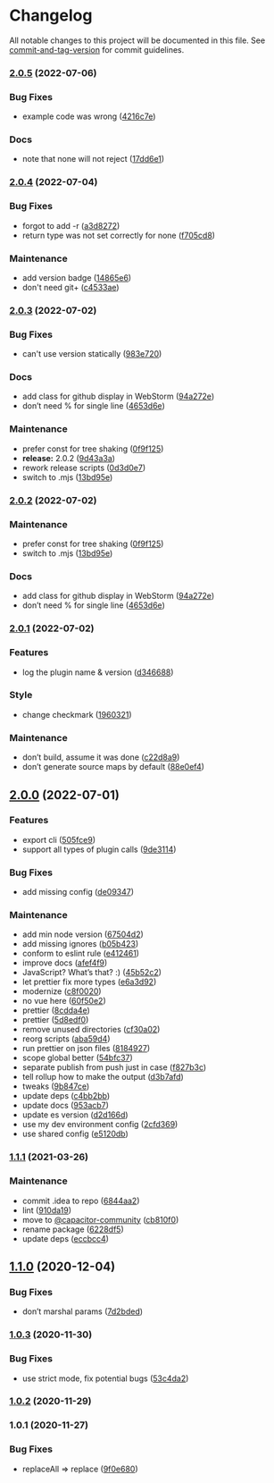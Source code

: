 # Changelog

All notable changes to this project will be documented in this file. See [commit-and-tag-version](https://github.com/absolute-version/commit-and-tag-version) for commit guidelines.

### [2.0.5](https://github.com/aparajita/capacitor-native-decorator/compare/v2.0.4...v2.0.5) (2022-07-06)


### Bug Fixes

* example code was wrong ([4216c7e](https://github.com/aparajita/capacitor-native-decorator/commit/4216c7e15efdd21154ab8da3129f4f55b6df2a12))


### Docs

* note that none will not reject ([17dd6e1](https://github.com/aparajita/capacitor-native-decorator/commit/17dd6e1564c64cc8d5d58322cd75bce2a84deb87))

### [2.0.4](https://github.com/aparajita/capacitor-native-decorator/compare/v2.0.3...v2.0.4) (2022-07-04)


### Bug Fixes

* forgot to add -r ([a3d8272](https://github.com/aparajita/capacitor-native-decorator/commit/a3d8272f7e94920c454f4884d81c5cd914af3173))
* return type was not set correctly for none ([f705cd8](https://github.com/aparajita/capacitor-native-decorator/commit/f705cd887a5cee255c788abf4a9fb350dfdd93dc))


### Maintenance

* add version badge ([14865e6](https://github.com/aparajita/capacitor-native-decorator/commit/14865e6621b610abc6d9ea94d1ef3182dd2b570d))
* don't need git+ ([c4533ae](https://github.com/aparajita/capacitor-native-decorator/commit/c4533ae4e6bc745b4386f881b1ffa1299a2416f3))

### [2.0.3](https://github.com/aparajita/capacitor-native-decorator/compare/v2.0.1...v2.0.3) (2022-07-02)


### Bug Fixes

* can't use version statically ([983e720](https://github.com/aparajita/capacitor-native-decorator/commit/983e72058e90d7c5cc9da6f8ee006697f56b1cad))


### Docs

* add class for github display in WebStorm ([94a272e](https://github.com/aparajita/capacitor-native-decorator/commit/94a272ec03aaec98879efcd0c51b5c8582cab9a4))
* don’t need % for single line ([4653d6e](https://github.com/aparajita/capacitor-native-decorator/commit/4653d6e86fea3d78ac3ee388a3870a40ae0f856d))


### Maintenance

* prefer const for tree shaking ([0f9f125](https://github.com/aparajita/capacitor-native-decorator/commit/0f9f1251da56418568ac3c1ccdb00650c3358bd2))
* **release:** 2.0.2 ([9d43a3a](https://github.com/aparajita/capacitor-native-decorator/commit/9d43a3ae34f7cf087f07b523945d14c94c8ac0a4))
* rework release scripts ([0d3d0e7](https://github.com/aparajita/capacitor-native-decorator/commit/0d3d0e7bb12d48bceddb86e54fa49eafab039023))
* switch to .mjs ([13bd95e](https://github.com/aparajita/capacitor-native-decorator/commit/13bd95e02bce8e55f9792f628a555908abfa2628))

### [2.0.2](https://github.com/aparajita/capacitor-native-decorator/compare/v2.0.1...v2.0.2) (2022-07-02)


### Maintenance

* prefer const for tree shaking ([0f9f125](https://github.com/aparajita/capacitor-native-decorator/commit/0f9f1251da56418568ac3c1ccdb00650c3358bd2))
* switch to .mjs ([13bd95e](https://github.com/aparajita/capacitor-native-decorator/commit/13bd95e02bce8e55f9792f628a555908abfa2628))


### Docs

* add class for github display in WebStorm ([94a272e](https://github.com/aparajita/capacitor-native-decorator/commit/94a272ec03aaec98879efcd0c51b5c8582cab9a4))
* don’t need % for single line ([4653d6e](https://github.com/aparajita/capacitor-native-decorator/commit/4653d6e86fea3d78ac3ee388a3870a40ae0f856d))

### [2.0.1](https://github.com/aparajita/capacitor-native-decorator/compare/v2.0.0...v2.0.1) (2022-07-02)


### Features

* log the plugin name & version ([d346688](https://github.com/aparajita/capacitor-native-decorator/commit/d34668893327caf9e3bfa0dcc882ee24bfe70fa4))


### Style

* change checkmark ([1960321](https://github.com/aparajita/capacitor-native-decorator/commit/19603217d19253f06ce457ec28e64a076331f894))


### Maintenance

* don’t build, assume it was done ([c22d8a9](https://github.com/aparajita/capacitor-native-decorator/commit/c22d8a9625e76130358572beaced1a6e742df8a6))
* don’t generate source maps by default ([88e0ef4](https://github.com/aparajita/capacitor-native-decorator/commit/88e0ef4ee1b54455edc7ae5e8ac5ed666e82df93))

## [2.0.0](https://github.com/aparajita/capacitor-native-decorator/compare/v1.1.1...v2.0.0) (2022-07-01)


### Features

* export cli ([505fce9](https://github.com/aparajita/capacitor-native-decorator/commit/505fce9938d71237450927525f9f69562ba7c06c))
* support all types of plugin calls ([9de3114](https://github.com/aparajita/capacitor-native-decorator/commit/9de311407ab15ab1d8b92d27062e7c06d5f4d9d1))


### Bug Fixes

* add missing config ([de09347](https://github.com/aparajita/capacitor-native-decorator/commit/de09347b84effd9ef3e361a16a0478a0e3f08cfe))


### Maintenance

* add min node version ([67504d2](https://github.com/aparajita/capacitor-native-decorator/commit/67504d2e3fe05075b6576e21f3e31edc014bdac2))
* add missing ignores ([b05b423](https://github.com/aparajita/capacitor-native-decorator/commit/b05b423f836cfe5002ca046a79b65aad94a6d293))
* conform to eslint rule ([e412461](https://github.com/aparajita/capacitor-native-decorator/commit/e412461780d97e3412835d090d3f634f2eb7c0f6))
* improve docs ([afef4f9](https://github.com/aparajita/capacitor-native-decorator/commit/afef4f9c886a5f2c624a6f3a37c422bc854596ea))
* JavaScript? What’s that? :) ([45b52c2](https://github.com/aparajita/capacitor-native-decorator/commit/45b52c2c3a45c30cdee27c1d9c9965ac420dfe7f))
* let prettier fix more types ([e6a3d92](https://github.com/aparajita/capacitor-native-decorator/commit/e6a3d928f884a8da94328ef38dc32770d40342eb))
* modernize ([c8f0020](https://github.com/aparajita/capacitor-native-decorator/commit/c8f0020fe34cb7ab56d462caf08eeee7ea085e02))
* no vue here ([60f50e2](https://github.com/aparajita/capacitor-native-decorator/commit/60f50e2a2fa44dfdac530a4140d3732c3bd1b20e))
* prettier ([8cdda4e](https://github.com/aparajita/capacitor-native-decorator/commit/8cdda4ec866b9b6c68f2a38c74fad0765398f2b9))
* prettier ([5d8edf0](https://github.com/aparajita/capacitor-native-decorator/commit/5d8edf0bd6e5aa9eb5d2e65af4021c37ac4dc4d3))
* remove unused directories ([cf30a02](https://github.com/aparajita/capacitor-native-decorator/commit/cf30a02df7dbbc93288f70ae3595f06f37f5342c))
* reorg scripts ([aba59d4](https://github.com/aparajita/capacitor-native-decorator/commit/aba59d4f9c5641a7c29f2f1b92df1f687e393564))
* run prettier on json files ([8184927](https://github.com/aparajita/capacitor-native-decorator/commit/8184927717396fef54e6e86d1a7790f023ec6475))
* scope global better ([54bfc37](https://github.com/aparajita/capacitor-native-decorator/commit/54bfc37be10073056b84badb68ff933ff973754b))
* separate publish from push just in case ([f827b3c](https://github.com/aparajita/capacitor-native-decorator/commit/f827b3cb18712a0e1e59c5823af18b898032ac20))
* tell rollup how to make the output ([d3b7afd](https://github.com/aparajita/capacitor-native-decorator/commit/d3b7afd270a0158d9bfce20404af69740116ec18))
* tweaks ([9b847ce](https://github.com/aparajita/capacitor-native-decorator/commit/9b847ce70786bdf8389cd9d98754ff2341b1540e))
* update deps ([c4bb2bb](https://github.com/aparajita/capacitor-native-decorator/commit/c4bb2bb4ef84637e92f7f2c5fb2d0505a3879fd8))
* update docs ([953acb7](https://github.com/aparajita/capacitor-native-decorator/commit/953acb7eb7cb453523a99110f655b56af1772cdd))
* update es version ([d2d166d](https://github.com/aparajita/capacitor-native-decorator/commit/d2d166d913eea35d41eea97f1ddf1f2d0b00f269))
* use my dev environment config ([2cfd369](https://github.com/aparajita/capacitor-native-decorator/commit/2cfd369d386c9b04d512730bfa9428f11eca967a))
* use shared config ([e5120db](https://github.com/aparajita/capacitor-native-decorator/commit/e5120dbf54a3aa4a1c416ea092fcc0f32e4da872))

### [1.1.1](https://github.com/aparajita/capacitor-native-decorator/compare/v1.1.0...v1.1.1) (2021-03-26)


### Maintenance

* commit .idea to repo ([6844aa2](https://github.com/aparajita/capacitor-native-decorator/commit/6844aa2d7708ff1e47a79ff61951599de72ada77))
* lint ([910da19](https://github.com/aparajita/capacitor-native-decorator/commit/910da19144c98e31e598d60ed9c3912d79415c1a))
* move to [@capacitor-community](https://github.com/capacitor-community) ([cb810f0](https://github.com/aparajita/capacitor-native-decorator/commit/cb810f04f6ecf9d09167fa7d3ba6492d2825a410))
* rename package ([6228df5](https://github.com/aparajita/capacitor-native-decorator/commit/6228df5fc2a4f3640dc7e9436795793b01563c4d))
* update deps ([eccbcc4](https://github.com/aparajita/capacitor-native-decorator/commit/eccbcc452fb5da20e34e18275751778d144cd9e1))

## [1.1.0](https://github.com/aparajita/capacitor-native-decorator/compare/v1.0.3...v1.1.0) (2020-12-04)


### Bug Fixes

* don’t marshal params ([7d2bded](https://github.com/aparajita/capacitor-native-decorator/commit/7d2bded83c4b4387d33865d71d7bd6e375ad31ba))

### [1.0.3](https://github.com/aparajita/capacitor-native-decorator/compare/v1.0.2...v1.0.3) (2020-11-30)


### Bug Fixes

* use strict mode, fix potential bugs ([53c4da2](https://github.com/aparajita/capacitor-native-decorator/commit/53c4da2abbe6d6885b4e070e798d6d1f784e422a))

### [1.0.2](https://github.com/aparajita/capacitor-native-decorator/compare/v1.0.1...v1.0.2) (2020-11-29)

### 1.0.1 (2020-11-27)


### Bug Fixes

* replaceAll => replace ([9f0e680](https://github.com/aparajita/capacitor-native-decorator/commit/9f0e68087ee6c116f25b5e7d0d7feb16e6c233ca))
